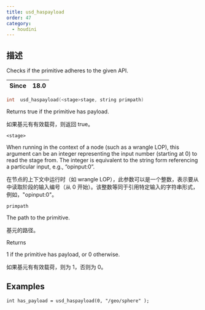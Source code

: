 ```yaml
---
title: usd_haspayload
order: 47
category:
  - houdini
---
```

    
## 描述

Checks if the primitive adheres to the given API.

| Since | 18.0 |
| ----- | ---- |

```c
int  usd_haspayload(<stage>stage, string primpath)
```

Returns true if the primitive has payload.

如果基元有有效载荷，则返回 true。

`<stage>`

When running in the context of a node (such as a wrangle LOP), this argument
can be an integer representing the input number (starting at 0) to read the
stage from. The integer is equivalent to the string form referencing a
particular input, e.g., “opinput:0”.

在节点的上下文中运行时（如 wrangle LOP），此参数可以是一个整数，表示要从中读取阶段的输入编号（从 0
开始）。该整数等同于引用特定输入的字符串形式，例如，"opinput:0"。

`primpath`

The path to the primitive.

基元的路径。

Returns

1 if the primitive has payload, or 0 otherwise.

如果基元有有效载荷，则为 1，否则为 0。

## Examples

    int has_payload = usd_haspayload(0, "/geo/sphere" );
